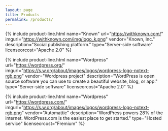 ```yaml
---
layout: page
title: Products
permalink: /products/
---
```


<table class="products" markdown="0">

{% include product-line.html name="Known" url="https://withknown.com/"
   imgurl="https://withknown.com/img/logo_k.png" vendor="Known, Inc."
   description="Social publishing platform."
   type="Server-side software" licenseorcost="Apache 2.0" %}

{% include product-line.html name="Wordpress" url="https://wordpress.org/"
   imgurl="https://s.w.org/about/images/logos/wordpress-logo-notext-rgb.png" vendor="Wordpress project"
   description="WordPress is open source software you can use to create a beautiful website, blog, or app."
   type="Server-side software" licenseorcost="Apache 2.0" %}

{% include product-line.html name="Wordpress" url="https://wordpress.com/"
   imgurl="https://s.w.org/about/images/logos/wordpress-logo-notext-rgb.png" vendor="Automattic"
   description="WordPress powers 28% of the internet. WordPress.com is the easiest place to get started."
   type="Hosted service" licenseorcost="Fremium" %}

</table>
